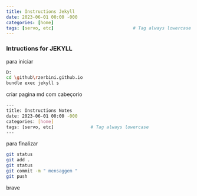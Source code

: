 ```yaml
---
title: Instructions Jekyll
date: 2023-06-01 00:00 -000
categories: [home]
tags: [servo, etc]                              # Tag always lowercase
---
```


### Intructions for JEKYLL

para iniciar
```bash
D:
cd \github\rzerbini.github.io
bundle exec jekyll s
```
criar pagina md com cabeçorio
```bash
---
title: Instructions Notes
date: 2023-06-01 00:00 -000
categories: [home]
tags: [servo, etc]              # Tag always lowercase
---
```

para finalizar
```bash
git status
git add .
git status
git commit -m " mensaggem "
git push
```
brave